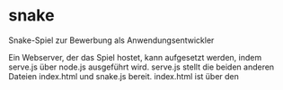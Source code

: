 # snake
Snake-Spiel zur Bewerbung als Anwendungsentwickler

Ein Webserver, der das Spiel hostet, kann aufgesetzt werden, indem serve.js über node.js ausgeführt wird.
serve.js stellt die beiden anderen Dateien index.html und snake.js bereit. index.html ist über den <script>-Tag mit dem Code in Snake.js verknüpft.
snake.js interagiert anschließend mit dem Canvas und dem Div der index.html.

PORT 1234
da ich nicht davon ausgehen kann, dass häufig verwendete Ports auf der Testmaschine frei sein, habe ich 1234 verwendet.

Farben: 
Grün = Schlange/Snake/Player
Blau = Essen/Food

Steuerung: W,A,S und D.
Das Spiel wird begonnen, indem eine dieser Tasten gedrückt wird.
Ist das Spiel beendet, muss die aufgerufene Website neu geladen werden, damit die nächste Runde begonnen werden kann.

Außerdem: Steuert man "rückwärts" in sich hinein, wird dies ebenfalls als "Schlange gefressen" gewertet. Dies könnte einfach verändert werden,
jedoch wollte ich den Code zunächst auf das Wesentliche beschränken,

- Pascal Siemer
